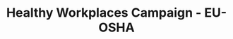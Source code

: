 ---
layout: sub-page
title: Healthy Workplaces Campaign - EU-OSHA
category: showcases
summary: "The European Agency for Safety and Health at Work has chosen the internet as its primary means to disseminate information. We facilitate that on several platforms including CMS, Wiki, campaign sites and communication tools. Healthy Workplaces"
---